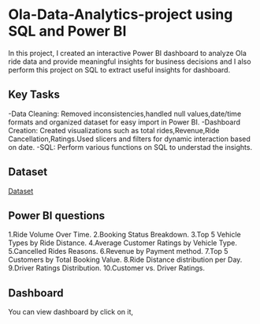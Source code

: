 # Ola-Data-Analytics-project using SQL and Power BI

In this project, I created an interactive Power BI dashboard to analyze Ola ride data and provide meaningful insights for business decisions and I also perform this project on SQL to extract useful insights for dashboard.

## Key Tasks
-Data Cleaning: Removed inconsistencies,handled null values,date/time formats and organized dataset for easy import in Power BI.
-Dashboard Creation: Created visualizations such as total rides,Revenue,Ride Cancellation,Ratings.Used slicers and filters for dynamic interaction based on date.
-SQL: Perform various functions on SQL to understad the insights.

## Dataset
<a href="https://github.com/AkhilKumar3/Ola-Data-Analytics-project/blob/main/Ola%20Dataset.xlsx">Dataset</a>

## Power BI questions
  1.Ride Volume Over Time.
  2.Booking Status Breakdown.
  3.Top 5 Vehicle Types by Ride Distance.
  4.Average Customer Ratings by Vehicle Type.
  5.Cancelled Rides Reasons.
  6.Revenue by Payment method.
  7.Top 5 Customers by Total Booking Value.
  8.Ride Distance distribution per Day.
  9.Driver Ratings Distribution.
  10.Customer vs. Driver Ratings.

## Dashboard
You can view dashboard by click on it,
<img href="https://github.com/AkhilKumar3/Ola-Data-Analytics-project/blob/main/Ola%20Dashboard%20ppt.pptx">



